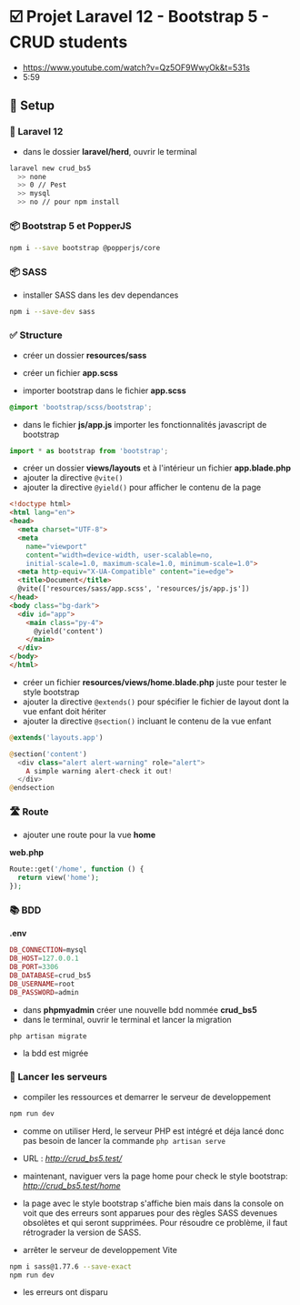 # ☑️ Projet Laravel 12 - Bootstrap 5 - CRUD students

- https://www.youtube.com/watch?v=Qz5OF9WwyOk&t=531s
- 5:59

## 👾 Setup

### 🚀 Laravel 12

- dans le dossier **laravel/herd**, ouvrir le terminal

```bash
laravel new crud_bs5
  >> none
  >> 0 // Pest
  >> mysql
  >> no // pour npm install
```


### 📦 Bootstrap 5 et PopperJS

```bash
npm i --save bootstrap @popperjs/core
```

### 📦 SASS
- installer SASS dans les dev dependances

```bash
npm i --save-dev sass
```

### ✅ Structure

- créer un dossier **resources/sass**
- créer un fichier **app.scss**

- importer bootstrap dans le fichier **app.scss**

```scss
@import 'bootstrap/scss/bootstrap';
```

- dans le fichier **js/app.js** importer les fonctionnalités javascript de bootstrap

```js
import * as bootstrap from 'bootstrap';
```

- créer un dossier **views/layouts** et à l'intérieur un fichier **app.blade.php**
- ajouter la directive `@vite()`
- ajouter la directive `@yield()` pour afficher le contenu de la page

```html
<!doctype html>
<html lang="en">
<head>
  <meta charset="UTF-8">
  <meta
    name="viewport"
    content="width=device-width, user-scalable=no,
    initial-scale=1.0, maximum-scale=1.0, minimum-scale=1.0">
  <meta http-equiv="X-UA-Compatible" content="ie=edge">
  <title>Document</title>
  @vite(['resources/sass/app.scss', 'resources/js/app.js'])
</head>
<body class="bg-dark">
  <div id="app">
    <main class="py-4">
      @yield('content')
    </main>
  </div>
</body>
</html>
```

- créer un fichier **resources/views/home.blade.php** juste pour tester le style bootstrap
- ajouter la directive `@extends()` pour spécifier le fichier de layout dont la vue enfant doit hériter
- ajouter la directive `@section()` incluant le contenu de la vue enfant

```php
@extends('layouts.app')

@section('content')
  <div class="alert alert-warning" role="alert">
    A simple warning alert-check it out!
  </div>
@endsection
```

### 🛣️ Route

- ajouter une route pour la vue **home**

**web.php** <br>

```php
Route::get('/home', function () {
  return view('home');
});
```

### 📚 BDD

**.env** <br>

```php
DB_CONNECTION=mysql
DB_HOST=127.0.0.1
DB_PORT=3306
DB_DATABASE=crud_bs5
DB_USERNAME=root
DB_PASSWORD=admin
```

- dans **phpmyadmin** créer une nouvelle bdd nommée **crud_bs5**
- dans le terminal, ouvrir le terminal et lancer la migration

```bash
php artisan migrate
```

- la bdd est migrée

### 💾 Lancer les serveurs

- compiler les ressources et demarrer le serveur de developpement

```bash
npm run dev
```

- comme on utiliser Herd, le serveur PHP est intégré et déja lancé donc pas besoin de lancer la commande `php artisan serve`
- URL : _http://crud_bs5.test/_

- maintenant, naviguer vers la page home pour check le style bootstrap: _http://crud_bs5.test/home_

- la page avec le style bootstrap s'affiche bien mais dans la console on voit que des erreurs sont apparues pour des règles SASS devenues obsolètes et qui seront supprimées. Pour résoudre ce problème, il faut rétrograder la version de SASS.

- arrêter le serveur de developpement Vite

```bash
npm i sass@1.77.6 --save-exact
npm run dev
```

- les erreurs ont disparu







































































